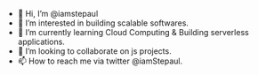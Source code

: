 - 👋 Hi, I’m @iamstepaul
- 👀 I’m interested in building scalable softwares.
- 🌱 I’m currently learning Cloud Computing & Building serverless applications.
- 💞️ I’m looking to collaborate on js projects.
- 📫 How to reach me via twitter @iamStepaul.

<!---
iamstepaul/iamstepaul is a ✨ special ✨ repository because its `README.md` (this file) appears on your GitHub profile.
You can click the Preview link to take a look at your changes.
--->
